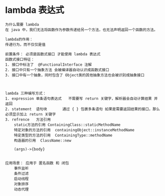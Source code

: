 # lambda 表达式

    为什么需要 lambda
    在 java 中，我们无法将函数作为参数传递给另一个方法，也无法声明返回一个函数的方法。
    
    lambda的作用：
    传递行为，而不仅仅是值
    
    前置条件： 必须是函数式接口 才能使用 lambda 表达式
    函数式接口特征：
    1. 接口中标注了  @FunctionalInterface 注解
    2. 接口中只有一个抽象方法 会被编译器自动认识成函数式接口
    3. 接口中有一个抽象，同时包含了 Object类的其他抽象方法也会被识别成抽象接口
    
    
    
    lambda 三种编写方式：
    1. expression 单条语句表达式   不需要写 return 关键字，解析器会自动计算结果 并返回
    2. statement  语句块       通过 { } 包裹多条语句 如果是需要返回结果的接口，那么必须显示加上 return 关键字
    3. refrence   方法引用
        static方法的引用	ContainingClass::staticMethodName
        特定对象的方法的引用	containingObject::instanceMethodName
        特定类型的方法的引用	ContainingType::methodName
        构造器的引用	ClassName::new
        
        (args)->{body}
        
        
    应用场景： 应用于 匿名函数 和 闭包
        事件监听
        条件过滤
        启动线程
        对象排序
        动态代理
    